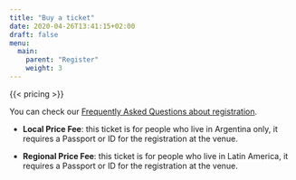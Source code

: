 ```yaml
---
title: "Buy a ticket"
date: 2020-04-26T13:41:15+02:00
draft: false
menu:
  main:
    parent: "Register"
    weight: 3
---
```


{{< pricing >}}

You can check our [Frequently Asked Questions about registration](https://registration.2021.foss4g.org/OSGeo/FOSS4G/faq/).

- **Local Price Fee**: this ticket is for people who live in Argentina only, it requires a Passport or ID for the registration at the venue.

- **Regional Price Fee**: this ticket is for people who live in Latin America, it requires a Passport or ID for the registration at the venue.
